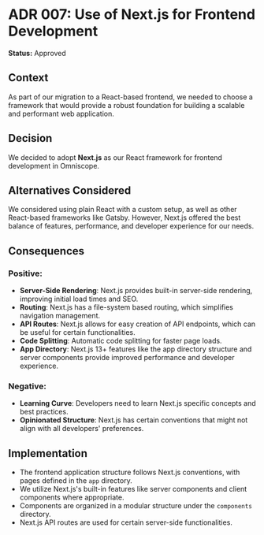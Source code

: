 # ADR 007: Use of Next.js for Frontend Development

**Status:** Approved

## Context
As part of our migration to a React-based frontend, we needed to choose a framework that would provide a robust foundation for building a scalable and performant web application.

## Decision
We decided to adopt **Next.js** as our React framework for frontend development in Omniscope.

## Alternatives Considered
We considered using plain React with a custom setup, as well as other React-based frameworks like Gatsby. However, Next.js offered the best balance of features, performance, and developer experience for our needs.

## Consequences
### Positive:
- **Server-Side Rendering**: Next.js provides built-in server-side rendering, improving initial load times and SEO.
- **Routing**: Next.js has a file-system based routing, which simplifies navigation management.
- **API Routes**: Next.js allows for easy creation of API endpoints, which can be useful for certain functionalities.
- **Code Splitting**: Automatic code splitting for faster page loads.
- **App Directory**: Next.js 13+ features like the app directory structure and server components provide improved performance and developer experience.

### Negative:
- **Learning Curve**: Developers need to learn Next.js specific concepts and best practices.
- **Opinionated Structure**: Next.js has certain conventions that might not align with all developers' preferences.

## Implementation
- The frontend application structure follows Next.js conventions, with pages defined in the `app` directory.
- We utilize Next.js's built-in features like server components and client components where appropriate.
- Components are organized in a modular structure under the `components` directory.
- Next.js API routes are used for certain server-side functionalities.
